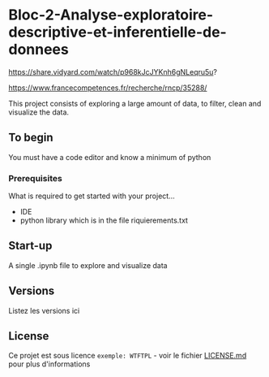 # Bloc-2-Analyse-exploratoire-descriptive-et-inferentielle-de-donnees

https://share.vidyard.com/watch/p968kJcJYKnh6gNLeqru5u?

https://www.francecompetences.fr/recherche/rncp/35288/

This project consists of exploring a large amount of data, to filter, clean and visualize the data.

## To begin

You must have a code editor and know a minimum of python

### Prerequisites

What is required to get started with your project...

- IDE
- python library which is in the file riquierements.txt

## Start-up

A single .ipynb file to explore and visualize data

## Versions
Listez les versions ici 


## License

Ce projet est sous licence ``exemple: WTFTPL`` - voir le fichier [LICENSE.md](LICENSE.md) pour plus d'informations
